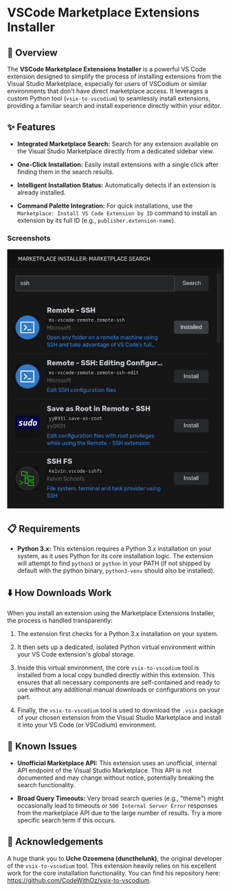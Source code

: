 # VSCode Marketplace Extensions Installer

## 🚀 Overview

The **VSCode Marketplace Extensions Installer** is a powerful VS Code extension designed to simplify the process of installing extensions from the Visual Studio Marketplace, especially for users of VSCodium or similar environments that don't have direct marketplace access. It leverages a custom Python tool (`vsix-to-vscodium`) to seamlessly install extensions, providing a familiar search and install experience directly within your editor.

## ✨ Features

* **Integrated Marketplace Search:** Search for any extension available on the Visual Studio Marketplace directly from a dedicated sidebar view.

* **One-Click Installation:** Easily install extensions with a single click after finding them in the search results.

* **Intelligent Installation Status:** Automatically detects if an extension is already installed.

* **Command Palette Integration:** For quick installations, use the `Marketplace: Install VS Code Extension by ID` command to install an extension by its full ID (e.g., `publisher.extension-name`).

### Screenshots

![alt text](image.png)

## 📋 Requirements

* **Python 3.x:** This extension requires a Python 3.x installation on your system, as it uses Python for its core installation logic. The extension will attempt to find `python3` or `python` in your PATH (if not shipped by default with the python binary, `python3-venv` should also be installed).

## ⬇️ How Downloads Work

When you install an extension using the Marketplace Extensions Installer, the process is handled transparently:

1.  The extension first checks for a Python 3.x installation on your system.

2.  It then sets up a dedicated, isolated Python virtual environment within your VS Code extension's global storage.

3.  Inside this virtual environment, the core `vsix-to-vscodium` tool is installed from a local copy bundled directly within this extension. This ensures that all necessary components are self-contained and ready to use without any additional manual downloads or configurations on your part.

4.  Finally, the `vsix-to-vscodium` tool is used to download the `.vsix` package of your chosen extension from the Visual Studio Marketplace and install it into your VS Code (or VSCodium) environment.

## 🐛 Known Issues

* **Unofficial Marketplace API:** This extension uses an unofficial, internal API endpoint of the Visual Studio Marketplace. This API is not documented and may change without notice, potentially breaking the search functionality.

* **Broad Query Timeouts:** Very broad search queries (e.g., "theme") might occasionally lead to timeouts or `500 Internal Server Error` responses from the marketplace API due to the large number of results. Try a more specific search term if this occurs.

## 🙏 Acknowledgements

A huge thank you to **Uche Ozoemena (duncthelunk)**, the original developer of the `vsix-to-vscodium` tool. This extension heavily relies on his excellent work for the core installation functionality. You can find his repository here: <https://github.com/CodeWithOz/vsix-to-vscodium>.